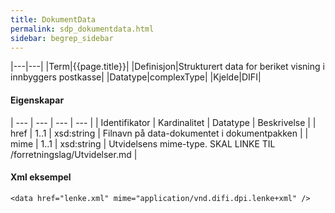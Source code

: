```yaml
---
title: DokumentData  
permalink: sdp_dokumentdata.html
sidebar: begrep_sidebar
---
```


|---|---|
|Term|{{page.title}}|
|Definisjon|Strukturert data for beriket visning i innbyggers postkasse|
|Datatype|complexType|
|Kjelde|DIFI|

#### Eigenskapar

| --- | --- | --- | --- |
| Identifikator | Kardinalitet | Datatype   | Beskrivelse                                                                  |
| href          | 1..1         | xsd:string | Filnavn på data-dokumentet i dokumentpakken                                  |
| mime          | 1..1         | xsd:string | Utvidelsens mime-type. SKAL LINKE TIL /forretningslag/Utvidelser.md |

#### Xml eksempel

``` 
<data href="lenke.xml" mime="application/vnd.difi.dpi.lenke+xml" />
```
